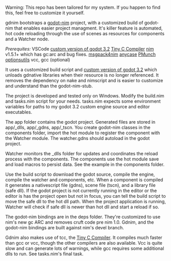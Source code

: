 Warning: This repo has been tailored for my system. If you happen to find this,
feel free to customize it yourself.

gdnim bootstraps a [godot-nim](https://github.com/pragmagic/godot-nim) project,
with a customized build of godot-nim that enables easier project managment. It's
killer feature is automated, hot code reloading through the use of scenes as
resources for components and a Watcher node.

*Prerequites:*
  VSCode
  [custom version of godot 3.2](https://github.com/geekrelief/godot/tree/3.2_custom)
  [Tiny C Compiler](https://github.com/mirror/tinycc)
  [nim](https://github.com/nim-lang/Nim) v1.5.1+ which has gc:arc and bug fixes.
  [msgpack4nim](https://nimble.directory/pkg/msgpack4nim)
  [anycase](https://nimble.directory/pkg/anycase)
  [PMunch optionsutils](https://github.com/PMunch/nim-optionsutils)
  vcc, gcc (optional)

It uses a customized build script and [custom version of godot 3.2](https://github.com/geekrelief/godot/tree/3.2_custom) which unloads gdnative libraries when their resource is no longer
referenced. It removes the dependency on nake and nimscript and is easier to
customize and understand than the godot-nim-stub.

The project is developed and tested only on Windows.
Modify the build.nim and tasks.nim script for your needs.
tasks.nim expects some environment variables for paths
to my godot 3.2 custom engine source and editor executables.

The app folder contains the godot project. Generated files are stored in
app/_dlls, app/_gdns, app/_tscn.  You create godot-nim classes in the components
folder, import the hot module to register the component with the Watcher module.
The watcher.gdns should autoload in the godot project.

Watcher monitors the _dlls folder for updates and coordinates the reload process
with the components. The components use the hot module save and load macros to
persist data. See the example in the components folder.

Use the build script to download the godot source, compile the engine, compile
the watcher and components, etc. When a component is compiled it generates a
nativescript file (gdns), scene file (tscn), and a library file (safe dll). If
the godot project is not currently running in the editor or the editor is
has the project open but not in focus, you can tell the build script to move
the safe dll to the hot dll path. When the project application is running,
Watcher will check if safe dll is newer than hot dll and start a reload if so.

The godot-nim bindings are in the deps folder. They're customized to use nim's
new gc ARC and removes cruft code pre nim 1.0. Gdnim, and the godot-nim bindings
are built against nim's devel branch.

Gdnim also makes use of tcc, the [Tiny C Compiler](https://github.com/mirror/tinycc).
It compiles much faster than gcc or vcc, though the other compilers are also
available.  Vcc is quite slow and can generate lots of warnings, while gcc
requires some additional dlls to run. See tasks.nim's final task.

